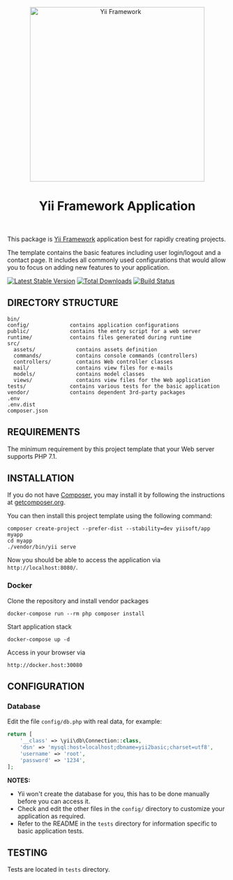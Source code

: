 <p align="center">
    <a href="http://www.yiiframework.com/" target="_blank">
        <img src="https://www.yiiframework.com/files/logo/yii.png" width="400" alt="Yii Framework" />
    </a>
    <h1 align="center">Yii Framework Application</h1>
    <br>
</p>

This package is [Yii Framework] application best for rapidly creating projects.

The template contains the basic features including user login/logout and a contact page.
It includes all commonly used configurations that would allow you to focus on adding new
features to your application.

[Yii Framework]: http://www.yiiframework.com/

[![Latest Stable Version](https://img.shields.io/packagist/v/yiisoft/yii-app.svg)](https://packagist.org/packages/yiisoft/yii-app)
[![Total Downloads](https://img.shields.io/packagist/dt/yiisoft/yii-app.svg)](https://packagist.org/packages/yiisoft/yii-app)
[![Build Status](https://travis-ci.org/yiisoft/yii-app.svg?branch=master)](https://travis-ci.org/yiisoft/yii-app)

DIRECTORY STRUCTURE
-------------------

```
bin/
config/             contains application configurations
public/             contains the entry script for a web server
runtime/            contains files generated during runtime
src/
  assets/             contains assets definition
  commands/           contains console commands (controllers)
  controllers/        contains Web controller classes
  mail/               contains view files for e-mails
  models/             contains model classes
  views/              contains view files for the Web application
tests/              contains various tests for the basic application
vendor/             contains dependent 3rd-party packages
.env
.env.dist
composer.json
```

REQUIREMENTS
------------
 

The minimum requirement by this project template that your Web server supports PHP 7.1.


INSTALLATION
------------

If you do not have [Composer](http://getcomposer.org/), you may install it by following the instructions
at [getcomposer.org](http://getcomposer.org/doc/00-intro.md#installation-nix).

You can then install this project template using the following command:

~~~
composer create-project --prefer-dist --stability=dev yiisoft/app myapp
cd myapp
./vendor/bin/yii serve
~~~

Now you should be able to access the application via `http://localhost:8080/`.

### Docker

Clone the repository and install vendor packages

    docker-compose run --rm php composer install
    
Start application stack

    docker-compose up -d
    
Access in your browser via

~~~
http://docker.host:30080
~~~

CONFIGURATION
-------------

### Database

Edit the file `config/db.php` with real data, for example:

```php
return [
    '__class' => \yii\db\Connection::class,
    'dsn' => 'mysql:host=localhost;dbname=yii2basic;charset=utf8',
    'username' => 'root',
    'password' => '1234',
];
```

**NOTES:**
- Yii won't create the database for you, this has to be done manually before you can access it.
- Check and edit the other files in the `config/` directory to customize your application as required.
- Refer to the README in the `tests` directory for information specific to basic application tests.


TESTING
-------

Tests are located in `tests` directory.
